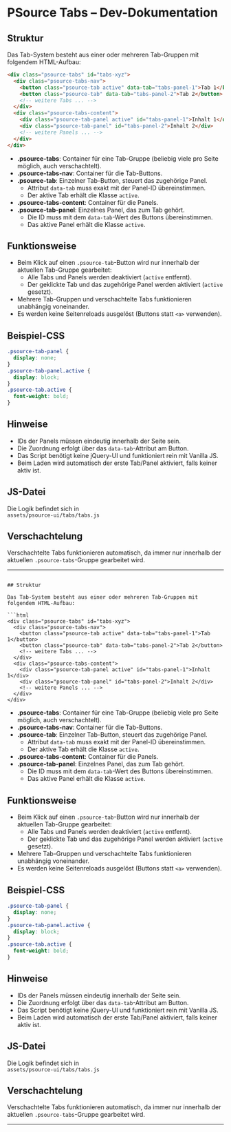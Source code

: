 # PSource Tabs – Dev-Dokumentation

## Struktur

Das Tab-System besteht aus einer oder mehreren Tab-Gruppen mit folgendem HTML-Aufbau:

```html
<div class="psource-tabs" id="tabs-xyz">
  <div class="psource-tabs-nav">
    <button class="psource-tab active" data-tab="tabs-panel-1">Tab 1</button>
    <button class="psource-tab" data-tab="tabs-panel-2">Tab 2</button>
    <!-- weitere Tabs ... -->
  </div>
  <div class="psource-tabs-content">
    <div class="psource-tab-panel active" id="tabs-panel-1">Inhalt 1</div>
    <div class="psource-tab-panel" id="tabs-panel-2">Inhalt 2</div>
    <!-- weitere Panels ... -->
  </div>
</div>
```

- **.psource-tabs**: Container für eine Tab-Gruppe (beliebig viele pro Seite möglich, auch verschachtelt).
- **.psource-tabs-nav**: Container für die Tab-Buttons.
- **.psource-tab**: Einzelner Tab-Button, steuert das zugehörige Panel.  
  - Attribut `data-tab` muss exakt mit der Panel-ID übereinstimmen.
  - Der aktive Tab erhält die Klasse `active`.
- **.psource-tabs-content**: Container für die Panels.
- **.psource-tab-panel**: Einzelnes Panel, das zum Tab gehört.  
  - Die ID muss mit dem `data-tab`-Wert des Buttons übereinstimmen.
  - Das aktive Panel erhält die Klasse `active`.

## Funktionsweise

- Beim Klick auf einen `.psource-tab`-Button wird nur innerhalb der aktuellen Tab-Gruppe gearbeitet:
  - Alle Tabs und Panels werden deaktiviert (`active` entfernt).
  - Der geklickte Tab und das zugehörige Panel werden aktiviert (`active` gesetzt).
- Mehrere Tab-Gruppen und verschachtelte Tabs funktionieren unabhängig voneinander.
- Es werden keine Seitenreloads ausgelöst (Buttons statt `<a>` verwenden).

## Beispiel-CSS

```css
.psource-tab-panel {
  display: none;
}
.psource-tab-panel.active {
  display: block;
}
.psource-tab.active {
  font-weight: bold;
}
```

## Hinweise

- IDs der Panels müssen eindeutig innerhalb der Seite sein.
- Die Zuordnung erfolgt über das `data-tab`-Attribut am Button.
- Das Script benötigt keine jQuery-UI und funktioniert rein mit Vanilla JS.
- Beim Laden wird automatisch der erste Tab/Panel aktiviert, falls keiner aktiv ist.

## JS-Datei

Die Logik befindet sich in  
`assets/psource-ui/tabs/tabs.js`

## Verschachtelung

Verschachtelte Tabs funktionieren automatisch, da immer nur innerhalb der aktuellen `.psource-tabs`-Gruppe gearbeitet wird.

---
```# PSource Tabs – Dev-Dokumentation

## Struktur

Das Tab-System besteht aus einer oder mehreren Tab-Gruppen mit folgendem HTML-Aufbau:

```html
<div class="psource-tabs" id="tabs-xyz">
  <div class="psource-tabs-nav">
    <button class="psource-tab active" data-tab="tabs-panel-1">Tab 1</button>
    <button class="psource-tab" data-tab="tabs-panel-2">Tab 2</button>
    <!-- weitere Tabs ... -->
  </div>
  <div class="psource-tabs-content">
    <div class="psource-tab-panel active" id="tabs-panel-1">Inhalt 1</div>
    <div class="psource-tab-panel" id="tabs-panel-2">Inhalt 2</div>
    <!-- weitere Panels ... -->
  </div>
</div>
```

- **.psource-tabs**: Container für eine Tab-Gruppe (beliebig viele pro Seite möglich, auch verschachtelt).
- **.psource-tabs-nav**: Container für die Tab-Buttons.
- **.psource-tab**: Einzelner Tab-Button, steuert das zugehörige Panel.  
  - Attribut `data-tab` muss exakt mit der Panel-ID übereinstimmen.
  - Der aktive Tab erhält die Klasse `active`.
- **.psource-tabs-content**: Container für die Panels.
- **.psource-tab-panel**: Einzelnes Panel, das zum Tab gehört.  
  - Die ID muss mit dem `data-tab`-Wert des Buttons übereinstimmen.
  - Das aktive Panel erhält die Klasse `active`.

## Funktionsweise

- Beim Klick auf einen `.psource-tab`-Button wird nur innerhalb der aktuellen Tab-Gruppe gearbeitet:
  - Alle Tabs und Panels werden deaktiviert (`active` entfernt).
  - Der geklickte Tab und das zugehörige Panel werden aktiviert (`active` gesetzt).
- Mehrere Tab-Gruppen und verschachtelte Tabs funktionieren unabhängig voneinander.
- Es werden keine Seitenreloads ausgelöst (Buttons statt `<a>` verwenden).

## Beispiel-CSS

```css
.psource-tab-panel {
  display: none;
}
.psource-tab-panel.active {
  display: block;
}
.psource-tab.active {
  font-weight: bold;
}
```

## Hinweise

- IDs der Panels müssen eindeutig innerhalb der Seite sein.
- Die Zuordnung erfolgt über das `data-tab`-Attribut am Button.
- Das Script benötigt keine jQuery-UI und funktioniert rein mit Vanilla JS.
- Beim Laden wird automatisch der erste Tab/Panel aktiviert, falls keiner aktiv ist.

## JS-Datei

Die Logik befindet sich in  
`assets/psource-ui/tabs/tabs.js`

## Verschachtelung

Verschachtelte Tabs funktionieren automatisch, da immer nur innerhalb der aktuellen `.psource-tabs`-Gruppe gearbeitet wird.

---
